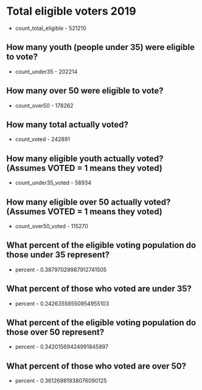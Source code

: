 # Total eligible voters 2019

* count_total_eligible - 521210


## How many youth (people under 35) were eligible to vote?

* count_under35 - 202214

## How many over 50 were eligible to vote?

* count_over50 - 178262


## How many total actually voted?

* count_voted - 242891


## How many eligible youth actually voted? (Assumes VOTED = 1 means they voted)

* count_under35_voted - 58934


## How many eligible over 50 actually voted? (Assumes VOTED = 1 means they voted)

* count_over50_voted - 115270


## What percent of the eligible voting population do those under 35 represent?

* percent - 0.38797029987912741505


## What percent of those who voted are under 35?

* percent - 0.24263558550954955103


## What percent of the eligible voting population do those over 50 represent?

* percent - 0.34201569424991845897


## What percent of those who voted are over 50?

* percent - 0.36126981938076090125


